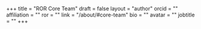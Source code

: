 +++ 
title = "ROR Core Team" 
draft = false
layout = "author"
orcid =  ""
affiliation = ""
ror = ""
link = "/about/#core-team"
bio = ""
avatar = ""
jobtitle = ""
+++ 